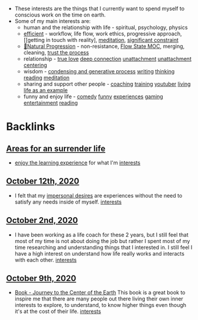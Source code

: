 - These interests are the things that I currently want to spend myself to conscious work on the time on earth.
- Some of my main interests are: 
    - human and the relationship with life - spiritual, psychology, physics
    - [efficient](<efficient.md>) - workflow, life flow, work ethics, progressive approach, [[getting in touch with reality], [meditation](<meditation.md>), [significant constraint](<significant constraint.md>)
    - [🌱Natural Progression](<🌱Natural Progression.md>)  - non-resistance, [Flow State MOC](<Flow State MOC.md>), merging, cleaning, [trust the process](<trust the process.md>) 
    - relationship - [true love](<true love.md>) [deep connection](<deep connection.md>) [unattachment](<unattachment.md>) [unattachment centering](<unattachment centering.md>)
    - wisdom - [condensing and generative process](<condensing and generative process.md>) [writing](<writing.md>) [thinking](<thinking.md>) [reading](<reading.md>) [meditation](<meditation.md>)
    - sharing and support other people - [coaching](<coaching.md>) [training](<training.md>) [youtuber](<youtuber.md>) [living life as an example](<living life as an example.md>)
    - funny and enjoy life - [comedy](<comedy.md>) [funny](<funny.md>) [experiences](<experiences.md>) [gaming](<gaming.md>) [entertainment](<entertainment.md>) [reading](<reading.md>)


# Backlinks
## [Areas for an surrender life](<Areas for an surrender life.md>)
- [enjoy the learning experience](<enjoy the learning experience.md>) for what I'm [interests](<interests.md>)

## [October 12th, 2020](<October 12th, 2020.md>)
- I felt that my [impersonal desires](<impersonal desires.md>) are experiences without the need to satisfy any needs inside of myself. [interests](<interests.md>)

## [October 2nd, 2020](<October 2nd, 2020.md>)
-  I have been working as a life coach for these 2 years, but I still feel that most of my time is not about doing the job but rather I spent most of my time researching and understanding things that I interested in. I still feel I have a high interest on understand how life really works and interacts with each other. [interests](<interests.md>)

## [October 9th, 2020](<October 9th, 2020.md>)
- [Book - Journey to the Center of the Earth](<Book - Journey to the Center of the Earth.md>) This book is a great book to inspire me that there are many people out there living their own inner interests to explore, to understand, to know higher things even though it's at the cost of their life. [interests](<interests.md>)

